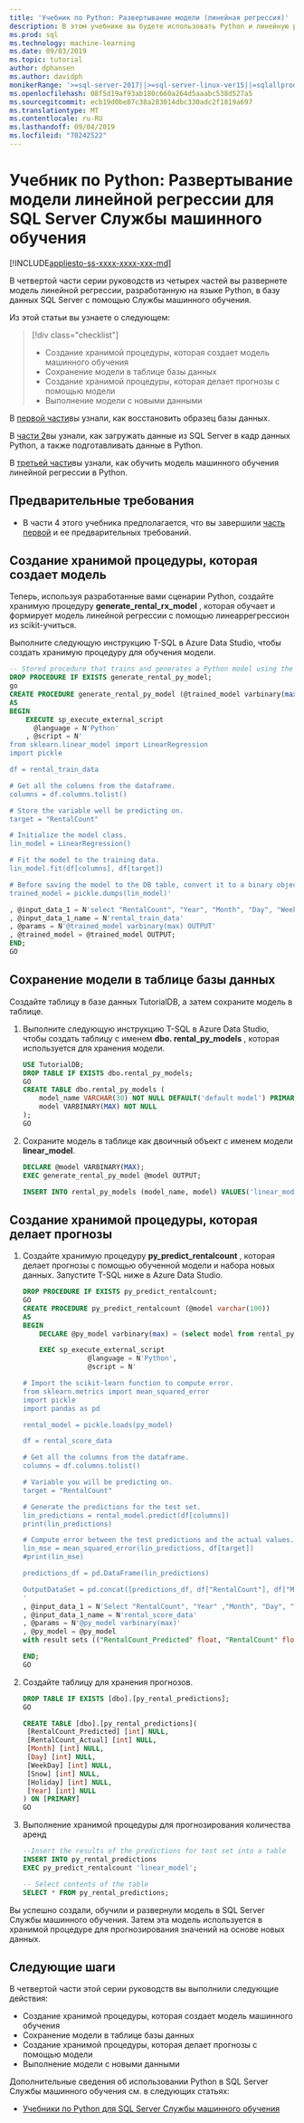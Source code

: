 ```yaml
---
title: 'Учебник по Python: Развертывание модели (линейная регрессия)'
description: В этом учебнике вы будете использовать Python и линейную регрессию в SQL Server Службы машинного обучения для прогнозирования количества Ski напрокат. Модель линейной регрессии, разработанная на языке Python, будет развернута в SQL Server базе данных с помощью Службы машинного обучения.
ms.prod: sql
ms.technology: machine-learning
ms.date: 09/03/2019
ms.topic: tutorial
author: dphansen
ms.author: davidph
monikerRange: '>=sql-server-2017||>=sql-server-linux-ver15||=sqlallproducts-allversions'
ms.openlocfilehash: 08f5d19af93ab180c660a264d5aaabc538d527a5
ms.sourcegitcommit: ecb19d0be87c38a283014dbc330adc2f1819a697
ms.translationtype: MT
ms.contentlocale: ru-RU
ms.lasthandoff: 09/04/2019
ms.locfileid: "70242522"
---
```

# <a name="python-tutorial-deploy-a-linear-regression-model-to-sql-server-machine-learning-services"></a>Учебник по Python: Развертывание модели линейной регрессии для SQL Server Службы машинного обучения
[!INCLUDE[appliesto-ss-xxxx-xxxx-xxx-md](../../includes/appliesto-ss-xxxx-xxxx-xxx-md.md)]

В четвертой части серии руководств из четырех частей вы развернете модель линейной регрессии, разработанную на языке Python, в базу данных SQL Server с помощью Службы машинного обучения.

Из этой статьи вы узнаете о следующем:

> [!div class="checklist"]
> * Создание хранимой процедуры, которая создает модель машинного обучения
> * Сохранение модели в таблице базы данных
> * Создание хранимой процедуры, которая делает прогнозы с помощью модели
> * Выполнение модели с новыми данными

В [первой части](python-ski-rental-linear-regression.md)вы узнали, как восстановить образец базы данных.

В [части 2](python-ski-rental-linear-regression-prepare-data.md)вы узнали, как загружать данные из SQL Server в кадр данных Python, а также подготавливать данные в Python.

В [третьей части](python-ski-rental-linear-regression-train-model.md)вы узнали, как обучить модель машинного обучения линейной регрессии в Python.

## <a name="prerequisites"></a>Предварительные требования

* В части 4 этого учебника предполагается, что вы завершили [часть первой](python-ski-rental-linear-regression.md) и ее предварительных требований.

## <a name="create-a-stored-procedure-that-generates-the-model"></a>Создание хранимой процедуры, которая создает модель

Теперь, используя разработанные вами сценарии Python, создайте хранимую процедуру **generate_rental_rx_model** , которая обучает и формирует модель линейной регрессии с помощью линеаррегрессион из scikit-учиться.

Выполните следующую инструкцию T-SQL в Azure Data Studio, чтобы создать хранимую процедуру для обучения модели.

```sql
-- Stored procedure that trains and generates a Python model using the rental_data and a decision tree algorithm
DROP PROCEDURE IF EXISTS generate_rental_py_model;
go
CREATE PROCEDURE generate_rental_py_model (@trained_model varbinary(max) OUTPUT)
AS
BEGIN
    EXECUTE sp_execute_external_script
      @language = N'Python'
    , @script = N'
from sklearn.linear_model import LinearRegression
import pickle

df = rental_train_data

# Get all the columns from the dataframe.
columns = df.columns.tolist()

# Store the variable well be predicting on.
target = "RentalCount"

# Initialize the model class.
lin_model = LinearRegression()

# Fit the model to the training data.
lin_model.fit(df[columns], df[target])

# Before saving the model to the DB table, convert it to a binary object
trained_model = pickle.dumps(lin_model)'

, @input_data_1 = N'select "RentalCount", "Year", "Month", "Day", "WeekDay", "Snow", "Holiday" from dbo.rental_data where Year < 2015'
, @input_data_1_name = N'rental_train_data'
, @params = N'@trained_model varbinary(max) OUTPUT'
, @trained_model = @trained_model OUTPUT;
END;
GO
```

## <a name="store-the-model-in-a-database-table"></a>Сохранение модели в таблице базы данных

Создайте таблицу в базе данных TutorialDB, а затем сохраните модель в таблице.

1. Выполните следующую инструкцию T-SQL в Azure Data Studio, чтобы создать таблицу с именем **dbo. rental_py_models** , которая используется для хранения модели.

    ```sql
    USE TutorialDB;
    DROP TABLE IF EXISTS dbo.rental_py_models;
    GO
    CREATE TABLE dbo.rental_py_models (
        model_name VARCHAR(30) NOT NULL DEFAULT('default model') PRIMARY KEY,
        model VARBINARY(MAX) NOT NULL
    );
    GO
    ```

1. Сохраните модель в таблице как двоичный объект с именем модели **linear_model**.

    ```sql
    DECLARE @model VARBINARY(MAX);
    EXEC generate_rental_py_model @model OUTPUT;
    
    INSERT INTO rental_py_models (model_name, model) VALUES('linear_model', @model);
    ```

## <a name="create-a-stored-procedure-that-makes-predictions"></a>Создание хранимой процедуры, которая делает прогнозы

1. Создайте хранимую процедуру **py_predict_rentalcount** , которая делает прогнозы с помощью обученной модели и набора новых данных. Запустите T-SQL ниже в Azure Data Studio.

    ```sql
    DROP PROCEDURE IF EXISTS py_predict_rentalcount;
    GO
    CREATE PROCEDURE py_predict_rentalcount (@model varchar(100))
    AS
    BEGIN
        DECLARE @py_model varbinary(max) = (select model from rental_py_models where model_name = @model);
    
        EXEC sp_execute_external_script
                    @language = N'Python',
                    @script = N'
    
    # Import the scikit-learn function to compute error.
    from sklearn.metrics import mean_squared_error
    import pickle
    import pandas as pd
    
    rental_model = pickle.loads(py_model)
    
    df = rental_score_data
    
    # Get all the columns from the dataframe.
    columns = df.columns.tolist()
    
    # Variable you will be predicting on.
    target = "RentalCount"
    
    # Generate the predictions for the test set.
    lin_predictions = rental_model.predict(df[columns])
    print(lin_predictions)
    
    # Compute error between the test predictions and the actual values.
    lin_mse = mean_squared_error(lin_predictions, df[target])
    #print(lin_mse)
    
    predictions_df = pd.DataFrame(lin_predictions)
    
    OutputDataSet = pd.concat([predictions_df, df["RentalCount"], df["Month"], df["Day"], df["WeekDay"], df["Snow"], df["Holiday"], df["Year"]], axis=1)
    '
    , @input_data_1 = N'Select "RentalCount", "Year" ,"Month", "Day", "WeekDay", "Snow", "Holiday"  from rental_data where Year = 2015'
    , @input_data_1_name = N'rental_score_data'
    , @params = N'@py_model varbinary(max)'
    , @py_model = @py_model
    with result sets (("RentalCount_Predicted" float, "RentalCount" float, "Month" float,"Day" float,"WeekDay" float,"Snow" float,"Holiday" float, "Year" float));
    
    END;
    GO
    ```

1. Создайте таблицу для хранения прогнозов.

    ```sql
    DROP TABLE IF EXISTS [dbo].[py_rental_predictions];
    GO

    CREATE TABLE [dbo].[py_rental_predictions](
     [RentalCount_Predicted] [int] NULL,
     [RentalCount_Actual] [int] NULL,
     [Month] [int] NULL,
     [Day] [int] NULL,
     [WeekDay] [int] NULL,
     [Snow] [int] NULL,
     [Holiday] [int] NULL,
     [Year] [int] NULL
    ) ON [PRIMARY]
    GO
    ```

1. Выполнение хранимой процедуры для прогнозирования количества аренд

    ```sql
    --Insert the results of the predictions for test set into a table
    INSERT INTO py_rental_predictions
    EXEC py_predict_rentalcount 'linear_model';

    -- Select contents of the table
    SELECT * FROM py_rental_predictions;
    ```

Вы успешно создали, обучили и развернули модель в SQL Server Службы машинного обучения. Затем эта модель используется в хранимой процедуре для прогнозирования значений на основе новых данных.

## <a name="next-steps"></a>Следующие шаги

В четвертой части этой серии руководств вы выполнили следующие действия:

* Создание хранимой процедуры, которая создает модель машинного обучения
* Сохранение модели в таблице базы данных
* Создание хранимой процедуры, которая делает прогнозы с помощью модели
* Выполнение модели с новыми данными

Дополнительные сведения об использовании Python в SQL Server Службы машинного обучения см. в следующих статьях:

+ [Учебники по Python для SQL Server Службы машинного обучения](sql-server-python-tutorials.md)